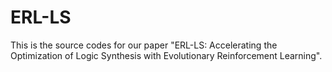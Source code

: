 # ERL-LS
This is the source codes for our paper "ERL-LS: Accelerating the Optimization of Logic Synthesis with Evolutionary Reinforcement Learning".

